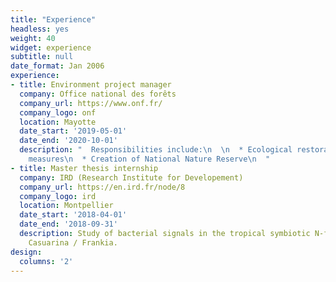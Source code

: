 ```yaml
---
title: "Experience"
headless: yes
weight: 40
widget: experience
subtitle: null
date_format: Jan 2006
experience:
- title: Environment project manager
  company: Office national des forêts
  company_url: https://www.onf.fr/
  company_logo: onf
  location: Mayotte
  date_start: '2019-05-01'
  date_end: '2020-10-01'
  description: "  Responsibilities include:\n  \n  * Ecological restoration\n  * Mitigation
    measures\n  * Creation of National Nature Reserve\n  "
- title: Master thesis internship
  company: IRD (Research Institute for Developement)
  company_url: https://en.ird.fr/node/8
  company_logo: ird
  location: Montpellier
  date_start: '2018-04-01'
  date_end: '2018-09-31'
  description: Study of bacterial signals in the tropical symbiotic N-fixation relationship
    Casuarina / Frankia.
design:
  columns: '2'
---
```

